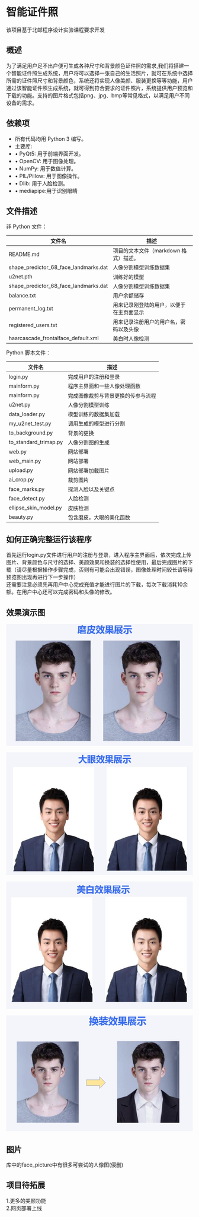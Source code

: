 智能证件照
==========

该项目基于北邮程序设计实验课程要求开发

概述
--------

为了满足用户足不出户便可生成各种尺寸和背景颜色证件照的需求,我们将搭建一个智能证件照生成系统，用户将可以选择一张自己的生活照片，就可在系统中选择所需的证件照尺寸和背景颜色，系统还将实现人像美颜、服装更换等等功能，用户通过该智能证件照生成系统，就可得到符合要求的证件照片，系统提供用户预览和下载的功能。支持的图片格式包括png、jpg、bmp等常见格式，以满足用户不同设备的需求。


依赖项
------------

- 所有代码均用 Python 3 编写。
-  主要库:
  - •	PyQt5: 用于前端界面开发。
  - •	OpenCV: 用于图像处理。
  - • NumPy: 用于数值计算。
  - • PIL/Pillow: 用于图像操作。
  - •	Dlib: 用于人脸检测。
  - • mediapipe:用于识别眼睛

文件描述
--------------------

非 Python 文件：

文件名                         |  描述
----------------------------------|------------------------------------------------------------------------------------
README.md                         |  项目的文本文件（markdown 格式）描述。
shape_predictor_68_face_landmarks.dat             |  人像分割模型训练数据集
u2net.pth           |  训练好的模型
shape_predictor_68_face_landmarks.dat             |  人像分割模型训练数据集
balance.txt          |  用户余额储存
permanent_log.txt          |  用来记录刚登陆的用户，以便于在主页面显示
registered_users.txt          |  用来记录注册用户的用户名，密码以及头像
haarcascade_frontalface_default.xml        |  美白时人像检测

Python 脚本文件：

文件名                       |  描述
----------------------------------|------------------------------------------------------------------------------------
login.py            |  完成用户的注册和登录
mainform.py           |  程序主界面和一些人像处理函数
mainform.py          |  完成图像裁剪与背景更换的传参与流程
u2net.py              |  人像分割模型训练
data_loader.py              |  模型训练的数据集加载
my_u2net_test.py          |  调用生成的模型进行分割
to_background.py                |  背景的更换
to_standard_trimap.py            |  人像分割图的生成
web.py           |  网站部署
web_main.py           |  网站部署
upload.py           |  网站部署加载图片
ai_crop.py          |  裁剪图片
face_marks.py          |  探测人脸以及关键点
face_detect.py         |  人脸检测
ellipse_skin_model.py        |  皮肤检测
beauty.py        |  包含磨皮，大眼的美化函数



如何正确完整运行该程序
------------------------
首先运行login.py文件进行用户的注册与登录，进入程序主界面后，依次完成上传图片、背景颜色与尺寸的选择、美颜效果和换装的选择性使用，最后完成图片的下载（请尽量根据操作步骤完成，否则有可能会出现错误，图像处理时间较长请等待预览图出现再进行下一步操作）  
还需要注意必须先再用户中心完成充值才能进行图片的下载，每次下载消耗10余额。在用户中心还可以完成密码和头像的修改。

效果演示图
------------------------

![磨皮](show_1.png)

![大眼](show_2.png)

![美白](show_3.png)

![换装](show_4.png)

图片
------------------------
库中的face_picture中有很多可尝试的人像图(侵删)

项目待拓展
------------------------
1.更多的美颜功能  
2.网页部署上线